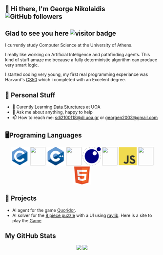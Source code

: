 ## 👋 Hi there, I'm George Nikolaidis <img alt="GitHub followers" src="https://img.shields.io/github/followers/georgen2003?label=Github%20followers&style=for-the-badge">


## Glad to see you here  ![visitor badge](https://visitor-badge.glitch.me/badge?page_id=jgeorgen2003.georgen2003)

I currently study Computer Science at the University of Athens.

I really like working on Artificial Inteligence and pathfinding agents. This kind of stuff amaze me because a fully deterministic algorithm can produce very smart logic.

I started coding very young, my first real programming experiance was Harvard's [CS50](https://pll.harvard.edu/course/cs50-introduction-computer-science?delta=0) which i completed with an Excelent degree.

## 🧍 Personal Stuff
- 💾 Curently Learning [Data Sturctures](http://cgi.di.uoa.gr/~k08/) at UOA
- 💬 Ask me about anything, happy to help
- 📫 How to reach me: sdi2100118@di.uoa.gr or georgen2003@gmail.com

## 🖥️Programing Languages
<div>
  <p align="center">
    <img title=C src=https://github.com/devicons/devicon/blob/master/icons/c/c-original.svg width=60 height=60>
    <img src=https://upload.wikimedia.org/wikipedia/commons/5/59/Empty.png width=50 height=60>
    <img title=C++ src=https://github.com/devicons/devicon/blob/master/icons/cplusplus/cplusplus-original.svg width=60 height=60 style="">
    <img src=https://upload.wikimedia.org/wikipedia/commons/5/59/Empty.png width=50 height=60>
    <img title=Lua src=https://github.com/devicons/devicon/blob/master/icons/lua/lua-original.svg width=60 height=60>
    <img src=https://upload.wikimedia.org/wikipedia/commons/5/59/Empty.png width=50 height=60>
    <img title=JavaScript src=https://github.com/devicons/devicon/blob/master/icons/javascript/javascript-original.svg width=60 height=60>
    <img src=https://upload.wikimedia.org/wikipedia/commons/5/59/Empty.png width=50 height=60>
    <img title=HTML src=https://github.com/devicons/devicon/blob/master/icons/html5/html5-original.svg width=60 height=60>
  </p>
</div>
    

## 🔌 Projects
- AI agent for the game [Quoridor](https://en.wikipedia.org/wiki/Quoridor).
- AI solver for the [8 piece puzzle](https://github.com/georgen2003/N-Piece-Puzzle) with a UI using [raylib](https://www.raylib.com/). Here is a site to play the [Game](https://www.artbylogic.com/puzzles/numSlider/numberShuffle.htm?rows=3&cols=3&sqr=1)


## My GitHub Stats
<p align="center">
  <img height="180em" src="https://github-readme-stats.vercel.app/api?username=georgen2003&show_icons=true&bg_color=30,e96443,904e95&title_color=fff&text_color=fff&hide_border=true&count_private=true&include_all_commits=true&theme=Gradient" />

  <img height="180em" src="https://github-readme-stats.vercel.app/api/top-langs/?username=georgen2003&layout=compact&bg_color=30,e96443,904e95&title_color=fff&text_color=fff&hide_border=true" />
</p>